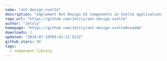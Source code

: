 ```yaml
---
name: "ant-design-svelte"
description: "Implement Ant Design UI components in Svelte applications."
repo_url: "https://github.com/Jetsly/ant-design-svelte"
author: "Jetsly"
homepage: "https://github.com/Jetsly/ant-design-svelte#readme"
downloads: 1
updated: "2019-07-19T03:41:12.923Z"
github_stars: 98
tags: 
  - component-library
---
```

